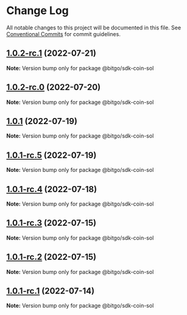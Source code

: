 # Change Log

All notable changes to this project will be documented in this file.
See [Conventional Commits](https://conventionalcommits.org) for commit guidelines.

## [1.0.2-rc.1](https://github.com/BitGo/BitGoJS/compare/@bitgo/sdk-coin-sol@1.0.2-rc.0...@bitgo/sdk-coin-sol@1.0.2-rc.1) (2022-07-21)

**Note:** Version bump only for package @bitgo/sdk-coin-sol





## [1.0.2-rc.0](https://github.com/BitGo/BitGoJS/compare/@bitgo/sdk-coin-sol@1.0.1...@bitgo/sdk-coin-sol@1.0.2-rc.0) (2022-07-20)

**Note:** Version bump only for package @bitgo/sdk-coin-sol





## [1.0.1](https://github.com/BitGo/BitGoJS/compare/@bitgo/sdk-coin-sol@1.0.1-rc.5...@bitgo/sdk-coin-sol@1.0.1) (2022-07-19)

**Note:** Version bump only for package @bitgo/sdk-coin-sol





## [1.0.1-rc.5](https://github.com/BitGo/BitGoJS/compare/@bitgo/sdk-coin-sol@1.0.1-rc.3...@bitgo/sdk-coin-sol@1.0.1-rc.5) (2022-07-19)

**Note:** Version bump only for package @bitgo/sdk-coin-sol





## [1.0.1-rc.4](https://github.com/BitGo/BitGoJS/compare/@bitgo/sdk-coin-sol@1.0.1-rc.3...@bitgo/sdk-coin-sol@1.0.1-rc.4) (2022-07-18)

**Note:** Version bump only for package @bitgo/sdk-coin-sol





## [1.0.1-rc.3](https://github.com/BitGo/BitGoJS/compare/@bitgo/sdk-coin-sol@1.0.1-rc.2...@bitgo/sdk-coin-sol@1.0.1-rc.3) (2022-07-15)

**Note:** Version bump only for package @bitgo/sdk-coin-sol





## [1.0.1-rc.2](https://github.com/BitGo/BitGoJS/compare/@bitgo/sdk-coin-sol@1.0.1-rc.0...@bitgo/sdk-coin-sol@1.0.1-rc.2) (2022-07-15)

**Note:** Version bump only for package @bitgo/sdk-coin-sol





## [1.0.1-rc.1](https://github.com/BitGo/BitGoJS/compare/@bitgo/sdk-coin-sol@1.0.1-rc.0...@bitgo/sdk-coin-sol@1.0.1-rc.1) (2022-07-14)

**Note:** Version bump only for package @bitgo/sdk-coin-sol
